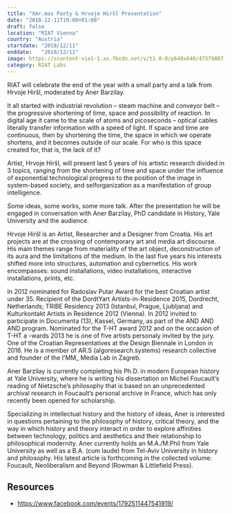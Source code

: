 ```yaml
---
title: "Xmr.mas Party & Hrvoje Hiršl Presentation"
date: "2018-12-11T19:00+01:00"
draft: false
location: "RIAT Vienna"
country: "Austria"
startdate: "2018/12/11"
enddate:   "2018/12/11"
image: https://scontent-vie1-1.xx.fbcdn.net/v/t1.0-0/p640x640/47579887_2136424359753522_9219577527738040320_o.jpg?_nc_cat=100&_nc_sid=b386c4&_nc_ohc=30grHf4pF-IAX92ng9o&_nc_ht=scontent-vie1-1.xx&tp=6&oh=b629e10ec817643e18fbd97665c980ac&oe=5F7A76F4
category: RIAT Labs
---
```


RIAT will celebrate the end of the year with a small party and a talk from Hrvoje Hiršl, moderated by Aner Barzilay.

It all started with industrial revolution – steam machine and conveyor belt – the progressive shortening of time, space and possibility of reaction. In digital age it came to the scale of atoms and picoseconds – optical cables literally transfer information with a speed of light. If space and time are continuous, then by shortening the time, the space in which we operate shortens, and it becomes outside of our scale. For who is this space created for, that is, the lack of it?

Artist, Hrvoje Hiršl, will present last 5 years of his artistic research divided in 3 topics, ranging from the shortening of time and space under the influence of exponential technological progress to the position of the image in system-based society, and selforganization as a manifestation of group intelligence.

Some ideas, some works, some more talk. After the presentation he will be engaged in conversation with Aner Barzilay, PhD candidate in History, Yale University and the audience.

Hrvoje Hiršl is an Artist, Researcher and a Designer from Croatia. His art projects are at the crossing of contemporary art and media art discourse. His main themes range from materiality of the art object, deconstruction of its aura and the limitations of the medium. In the last five years his interests shifted more into structures, automation and cybernetics. His work encompasses: sound installations, video installations, interactive installations, prints, etc.

In 2012 nominated for Radoslav Putar Award for the best Croatian artist under 35. Recipient of the DordtYart Artists-in-Residence 2015, Dordrecht, Netherlands; TRIBE Residency 2013 (Istanbul, Prague, Ljubljana) and Kulturkontakt Artists in Residence 2012 (Vienna). In 2012 invited to participate in Documenta (13), Kassel, Germany, as part of the AND AND AND program. Nominated for the T-HT award 2012 and on the occasion of T-HT a -wards 2013 he is one of five artists personaly invited by the jury. One of the Croatian Representatives at the Design Biennale in London in 2016. He is a member of AR.S (algoresearch.systems) research collective and founder of the I’MM_ Media Lab in Zagreb.

Aner Barzilay is currently completing his Ph.D. in modern European history at Yale University, where he is writing his dissertation on Michel Foucault’s reading of Nietzsche’s philosophy that is based on an unprecedented archival research in Foucault’s personal archive in France, which has only recently been opened for scholarship.

Specializing in intellectual history and the history of ideas, Aner is interested in questions pertaining to the philosophy of history, critical theory, and the way in which history and theory interact in order to explore affinities between technology, politics and aesthetics and their relationship to philosophical modernity. Aner currently holds an M.A./M.Phil from Yale University as well as a B.A. (cum laude) from Tel-Aviv University in history and philosophy. His latest article is forthcoming in the collected volume: Foucault, Neoliberalism and Beyond (Rowman & Littlefield Press).

## Resources
* https://www.facebook.com/events/1792511447541919/
